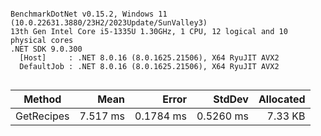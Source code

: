 ```

BenchmarkDotNet v0.15.2, Windows 11 (10.0.22631.3880/23H2/2023Update/SunValley3)
13th Gen Intel Core i5-1335U 1.30GHz, 1 CPU, 12 logical and 10 physical cores
.NET SDK 9.0.300
  [Host]     : .NET 8.0.16 (8.0.1625.21506), X64 RyuJIT AVX2
  DefaultJob : .NET 8.0.16 (8.0.1625.21506), X64 RyuJIT AVX2


```
| Method     | Mean     | Error     | StdDev    | Allocated |
|----------- |---------:|----------:|----------:|----------:|
| GetRecipes | 7.517 ms | 0.1784 ms | 0.5260 ms |   7.33 KB |
